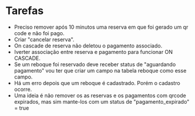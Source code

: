 # Tarefas

* Preciso remover após 10 minutos uma reserva em que foi gerado um qr code e não foi pago.
* Criar "cancelar reserva".
* On cascade de reserva não deletou o pagamento associado.
* Iverter associação entre reserva e pagamento para funcionar ON CASCADE.
* Se um reboque foi reservado deve receber status de "aguardando pagamento" vou ter que criar 
um campo na tabela reboque como esse campo.
* Há um erro depois que um reboque é cadastrado. Porém o cadastro ocorre.
* Uma ideia é não remover os as reservas e os pagamentos com qrcode expirados, mas sim mante-los
com um status de "pagamento_expirado" = true

